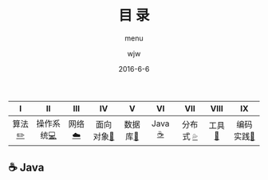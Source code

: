 ﻿---
layout:     post                  
title:      目 录      
subtitle:   menu         
date:       2016-6-6             
author:     wjw                   
header-img: img/post-bg-rwd.jpg  
catalog: true   
stickie: false                       
tags:                             
- 目录 
---
  

<div>
<table>
<thead>
<tr>
<th align="center">Ⅰ</th>
<th align="center">Ⅱ</th>
<th align="center">Ⅲ</th>
<th align="center">Ⅳ</th>
<th align="center">Ⅴ</th>
<th align="center">Ⅵ</th>
<th align="center">Ⅶ</th>
<th align="center">Ⅷ</th>
<th align="center">Ⅸ</th>
</tr>
</thead>
<tbody>
<tr>
<td align="center">算法<a href="#算法-pencil2"><g-emoji class="g-emoji" alias="pencil2" fallback-src="https://assets-cdn.github.com/images/icons/emoji/unicode/270f.png">✏️</g-emoji></a></td>
<td align="center">操作系统<a href="#操作系统-computer"><g-emoji class="g-emoji" alias="computer" fallback-src="https://assets-cdn.github.com/images/icons/emoji/unicode/1f4bb.png">💻</g-emoji></a></td>
<td align="center">网络<a href="#网络-cloud"><g-emoji class="g-emoji" alias="cloud" fallback-src="https://assets-cdn.github.com/images/icons/emoji/unicode/2601.png">☁️</g-emoji></a></td>
<td align="center">面向对象<a href="#面向对象-couple"><g-emoji class="g-emoji" alias="couple" fallback-src="https://assets-cdn.github.com/images/icons/emoji/unicode/1f46b.png">👫</g-emoji></a></td>
<td align="center">数据库<a href="#数据库-floppy_disk"><g-emoji class="g-emoji" alias="floppy_disk" fallback-src="https://assets-cdn.github.com/images/icons/emoji/unicode/1f4be.png">💾</g-emoji></a></td>
<td align="center">Java <a href="#java-coffee"><g-emoji class="g-emoji" alias="coffee" fallback-src="https://assets-cdn.github.com/images/icons/emoji/unicode/2615.png">☕️</g-emoji></a></td>
<td align="center">分布式 <a href="#分布式-sweat_drops"><g-emoji class="g-emoji" alias="sweat_drops" fallback-src="https://assets-cdn.github.com/images/icons/emoji/unicode/1f4a6.png">💦</g-emoji></a></td>
<td align="center">工具<a href="#工具-hammer"><g-emoji class="g-emoji" alias="hammer" fallback-src="https://assets-cdn.github.com/images/icons/emoji/unicode/1f528.png">🔨</g-emoji></a></td>
<td align="center">编码实践<a href="#编码实践-speak_no_evil"><g-emoji class="g-emoji" alias="speak_no_evil" fallback-src="https://assets-cdn.github.com/images/icons/emoji/unicode/1f64a.png">🙊</g-emoji></a></td>

</tr>
</tbody>
</table>
</div>

## <a id="java-coffee" class="anchor" aria-hidden="true" href="#java-coffee"></a>  ☕️ Java